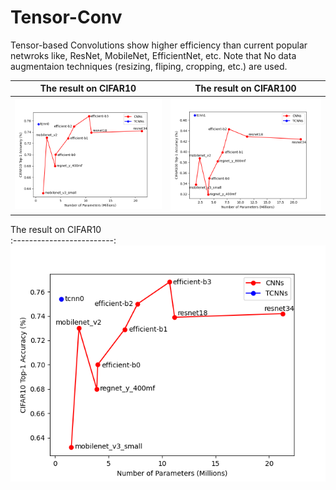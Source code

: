 # Tensor-Conv
Tensor-based Convolutions show higher efficiency than current popular netwroks like, ResNet, MobileNet, EfficientNet, etc. Note that No data augmentaion techniques (resizing, fliping, cropping, etc.) are used. 

The result on CIFAR10            |  The result on CIFAR100
:-------------------------:|:-------------------------:
![](cifar10_tcnn.png)  |  ![](cifar100_tcnn.png)

The result on CIFAR10           
:-------------------------:
![](cifar10_tcnn.png) 
